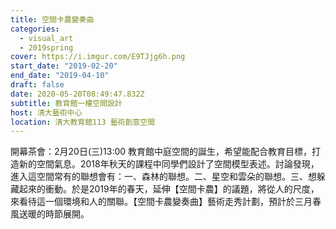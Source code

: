```yaml
---
title: 空間卡農變奏曲
categories:
  - visual_art
  - 2019spring
cover: https://i.imgur.com/E9TJjg6h.png
start_date: "2019-02-20"
end_date: "2019-04-10"
draft: false
date: 2020-05-20T08:49:47.832Z
subtitle: 教育館一樓空間設計
host: 清大藝術中心
location: 清大教育館113 藝術創意空間
---
```


開幕茶會：2月20日(三)13:00 教育館中庭空間的誕生，希望能配合教育目標，打造新的空間氣息。2018年秋天的課程中同學們設計了空間模型表述。討論發現，進入這空間常有的聯想會有：一、森林的聯想。二、星空和雲朵的聯想。三、想躲藏起來的衝動。於是2019年的春天，延伸【空間卡農】的議題，將從人的尺度，來看待這一個環境和人的關聯。【空間卡農變奏曲】藝術走秀計劃，預計於三月春風送暖的時節展開。